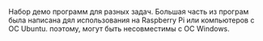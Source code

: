 Набор демо программ для разных задач. Большая часть из програм была написана дял использования на Raspberry Pi или компьютеров с ОС Ubuntu. поэтому, могут быть несовместимы с ОС Windows.